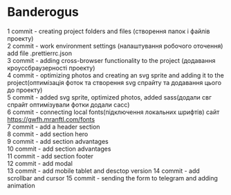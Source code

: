 # Banderogus

1 commit - creating project folders and files (створення папок і файлів проекту) <br>
2 commit - work environment settings (налаштування робочого оточення) add file .prettierrc.json <br>
3 commit - adding cross-browser functionality to the project (додавання кроуссбраузерності проекту) <br>
4 commit - optimizing photos and creating an svg sprite and adding it to the project(оптимізація фоток та створення svg спрайту та додавання цього до проекту)<br>
5 commit - added svg sprite, optimized photos, added sass(додали свг спрайт оптимізували фотки додали сасс)<br>
6 commit - connecting local fonts(підключення локальних шрифтів) сайт https://gwfh.mranftl.com/fonts<br>
7 commit - add a header section<br>
8 commit - add section hero<br>
9 commit - add section advantages<br>
10 commit - add section advantages<br>
11 commit - add section footer<br>
12 commit - add modal<br>
13 commit - add mobile tablet and desctop version
14 commit - add scrollbar and cursor
15 commit - sending the form to telegram and adding animation
